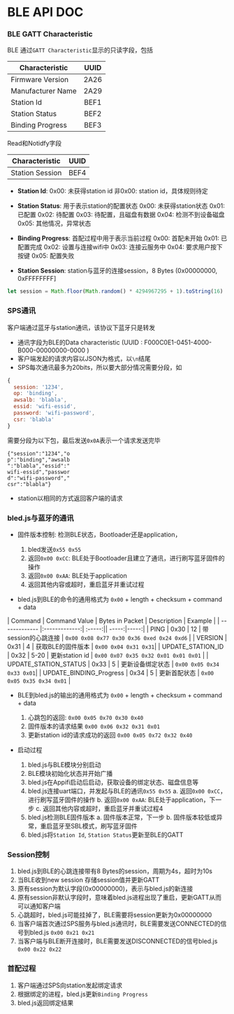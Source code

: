 # BLE API DOC

### BLE GATT Characteristic
BLE 通过`GATT Characteristic`显示的只读字段，包括

| Characteristic | UUID |
| -------------- |:-------------:|
| Firmware Version | 2A26 |
| Manufacturer Name | 2A29 |
| Station Id | BEF1 |
| Station Status | BEF2 |
| Binding Progress | BEF3 |

Read和Notidfy字段

| Characteristic | UUID |
| -------------- |:-------------:|
| Station Session | BEF4 |

+ **Station Id**:
  0x00: 未获得station id
  非0x00: station id，具体规则待定

+ **Station Status**: 用于表示station的配置状态
  0x00: 未获得station状态
  0x01: 已配置
  0x02: 待配置
  0x03: 待配置，且磁盘有数据
  0x04: 检测不到设备磁盘
  0x05: 其他情况，异常状态

+ **Binding Progress**: 首配过程中用于表示当前过程
  0x00: 首配未开始
  0x01: 已配置完成
  0x02: 设置与连接wifi中
  0x03: 连接云服务中
  0x04: 要求用户按下按键
  0x05: 配置失败

+ **Station Session**: station与蓝牙的连接session，8 Bytes (0x00000000, 0xFFFFFFFF]
```javascript
let session = Math.floor(Math.random() * 4294967295 + 1).toString(16)
```

### SPS通讯
客户端通过蓝牙与station通讯，该协议下蓝牙只是转发

+ 通讯字段为BLE的Data characteristic (UUID : F000C0E1-0451-4000-B000-00000000-0000 )
+ 客户端发起的请求内容以JSON为格式，以`\n`结尾
+ SPS每次通讯最多为20bits，所以要大部分情况需要分段，如
```javascript
{
  session: '1234',
  op: 'binding',
  awsalb: 'blabla',
  essid: 'wifi-essid',
  password: 'wifi-password',
  csr: 'blabla'
}
```
需要分段为以下包，最后发送`0x0A`表示一个请求发送完毕
```
{"session":"1234","o
p":"binding","awsalb
":"blabla","essid":"
wifi-essid","passwor
d":"wifi-password","
csr":"blabla"}
```
+ station以相同的方式返回客户端的请求

### bled.js与蓝牙的通讯

+ 固件版本控制: 检测BLE状态，Bootloader还是application，
  1. bled发送`0x55 0x55` 
  2. 返回`0x00 0xCC`: BLE处于Bootloader且建立了通讯，进行刷写蓝牙固件的操作
  3. 返回`0x00 0xAA`: BLE处于application
  4. 返回其他内容或超时，重启蓝牙并重试过程

+ bled.js到BLE的命令的通用格式为 `0x00` + length + checksum + command + data

| Command | Command Value | Bytes in Packet | Description | Example |
| ------------- |:-------------:| :-----:|| -----:|-----:|
| PING | 0x30 | 12 | 带session的心跳连接 | `0x00 0x08 0x77 0x30 0x36 0xed 0x24 0xd6` |
| VERSION | 0x31 | 4 | 获取BLE的固件版本 | `0x00 0x04 0x31 0x31`|
| UPDATE_STATION_ID | 0x32 |  5-20 | 更新station id | `0x00 0x07 0x35 0x32 0x01 0x01 0x01` |
| UPDATE_STATION_STATUS | 0x33 | 5 | 更新设备绑定状态 | `0x00 0x05 0x34 0x33 0x01`|
| UPDATE_BINDING_Progress | 0x34 | 5 | 更新首配状态 | `0x00 0x05 0x35 0x34 0x01` |

+ BLE到bled.js的输出的通用格式为 `0x00` + length + checksum + command + data
  1. 心跳包的返回: `0x00 0x05 0x70 0x30 0x40`
  2. 固件版本的请求结果 `0x00 0x06 0x32 0x31 0x01`
  3. 更新station id的请求成功的返回 `0x00 0x05 0x72 0x32 0x40`

+ 启动过程
  1. bled.js与BLE模块分别启动
  2. BLE模块初始化状态并开始广播
  3. bled.js在Appifi启动后启动，获取设备的绑定状态、磁盘信息等 
  4. bled.js连接uart端口，并发起与BLE的通讯`0x55 0x55`
    a. 返回`0x00 0xCC`，进行刷写蓝牙固件的操作
    b. 返回`0x00 0xAA`: BLE处于application，下一步
    c. 返回其他内容或超时，重启蓝牙并重试过程4
  5. bled.js检测BLE固件版本
    a. 固件版本正常，下一步
    b. 固件版本较低或异常，重启蓝牙至SBL模式，刷写蓝牙固件
  6. bled.js将`Station Id`, `Station Status`更新至BLE的GATT

### Session控制

1. bled.js到BLE的心跳连接带有8 Bytes的session，周期为4s，超时为10s
2. 当BLE收到new session 存储session值并更新GATT
  1. 原有session为默认字段(0x00000000)，表示与bled.js的新连接
  2. 原有session非默认字段时，意味着bled.js进程出现了重启，更新GATT从而可以通知客户端
  3. 心跳超时，bled.js可能挂掉了，BLE需要将session更新为0x00000000
3. 当客户端首次通过SPS服务与bled.js通讯时，BLE需要发送CONNECTED的信号到bled.js `0x00 0x21 0x21`
4. 当客户端与BLE断开连接时，BLE需要发送DISCONNECTED的信号bled.js `0x00 0x22 0x22`


### 首配过程
  1. 客户端通过SPS向station发起绑定请求
  2. 根据绑定的进程，bled.js更新`Binding Progress`
  3. bled.js返回绑定结果


